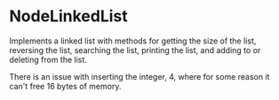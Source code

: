 # NodeLinkedList
Implements a linked list with methods for getting the size of the list, reversing the list, searching the list, printing the list, and adding to or deleting from the list.

There is an issue with inserting the integer, 4, where for some reason it can't free 16 bytes of memory.
